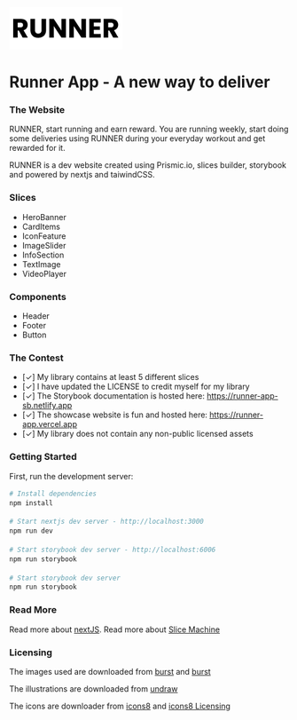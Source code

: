 ![alt text][logo]

[logo]: https://github.com/cghisi/Runner/blob/main/public/RUNNER_app.png "RUNNER App"

# Runner App - A new way to deliver

### The Website

RUNNER, start running and earn reward. You are running weekly, start doing some deliveries using RUNNER during your everyday workout and get rewarded for it.

RUNNER is a dev website created using Prismic.io, slices builder, storybook and powered by nextjs and taiwindCSS.

### Slices

- HeroBanner
- CardItems
- IconFeature
- ImageSlider
- InfoSection
- TextImage
- VideoPlayer

### Components

- Header
- Footer
- Button

### The Contest

- [✓] My library contains at least 5 different slices
- [✓] I have updated the LICENSE to credit myself for my library
- [✓] The Storybook documentation is hosted here: https://runner-app-sb.netlify.app
- [✓] The showcase website is fun and hosted here: https://runner-app.vercel.app
- [✓] My library does not contain any non-public licensed assets

### Getting Started

First, run the development server:

```bash
# Install dependencies
npm install

# Start nextjs dev server - http://localhost:3000
npm run dev

# Start storybook dev server - http://localhost:6006
npm run storybook

# Start storybook dev server
npm run storybook
```

### Read More

Read more about [nextJS](https://nextjs.org/). Read more about [Slice Machine](https://www.slicemachine.dev/)

### Licensing

The images used are downloaded from [burst](https://burst.shopify.com/) and [burst](https://unsplash.com/)

The illustrations are downloaded from [undraw](https://undraw.co/)

The icons are downloader from [icons8](https://icons8.com/) and [icons8 Licensing](https://icons8.github.io/icons8-docs/web-app/licensing/)

